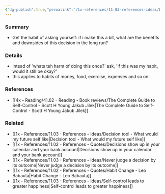 ```yaml
---
{"dg-publish":true,"permalink":"/1x-references/11-03-references-ideas/broadbracket-your-decisions/","title":"Broadbracket your decisions","dgShowBacklinks":false}
---
```



### Summary
- Get the habit of asking yourself: if i make this a bit, what are the benefits and downsides of this decision in the long run?

### Details
- Intead of 'whats teh harm of doing this once?' ask, 'if this was my habit, would it still be okay?'
- this applies to habits of money, food, exercise, expenses and so on.

### References
- [[4x - Reading/41.02 - Reading - Book reviews/The Complete Guide to Self-Control - Scott H Young Jakub Jilek\|The Complete Guide to Self-Control - Scott H Young Jakub Jilek]]

### Related
- [[1x - References/11.03 - References - Ideas/Decision tool - What would my future self like\|Decision tool - What would my future self like]]
- [[1x - References/11.02 - References - Quotes/Decisions show up in your calendar and your bank account\|Decisions show up in your calendar and your bank account]]
- [[1x - References/11.03 - References - Ideas/Never judge a decision by its outcome\|Never judge a decision by its outcome]]
- [[1x - References/11.02 - References - Quotes/Habit Change - Leo Babauta\|Habit Change - Leo Babauta]]
- [[1x - References/11.03 - References - Ideas/Self-control leads to greater happiness\|Self-control leads to greater happiness]]